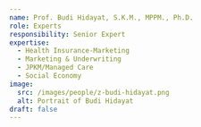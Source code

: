 ```yaml
---
name: Prof. Budi Hidayat, S.K.M., MPPM., Ph.D.
role: Experts
responsibility: Senior Expert
expertise:
  - Health Insurance-Marketing
  - Marketing & Underwriting
  - JPKM/Managed Care
  - Social Economy
image:
  src: /images/people/z-budi-hidayat.png
  alt: Portrait of Budi Hidayat
draft: false
---
```

